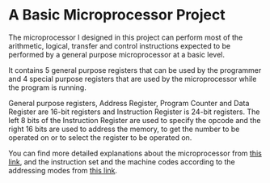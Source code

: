 # A Basic Microprocessor Project
  The microprocessor I designed in this project can perform most of the arithmetic, logical, transfer and control instructions expected to be performed by a general purpose microprocessor at a basic level.
  
  It contains 5 general purpose registers that can be used by the programmer and 4 special purpose registers that are used by the microprocessor while the program is running. 
  
  General purpose registers, Address Register, Program Counter and Data Register are 16-bit registers and Instruction Register is 24-bit registers. The left 8 bits of the Instruction Register are used to specify the opcode and the right 16 bits are used to address the memory, to get the number to be operated on or to select the register to be operated on.

  
You can find more detailed explanations about the microprocessor from [this link](https://mehmetdurmus.com), and the instruction set and the machine codes according to the addressing modes from [this link](https://mehmetdurmus.com).
